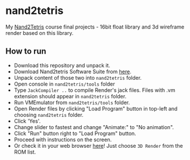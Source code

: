 # nand2tetris
My [Nand2Tetris](https://www.nand2tetris.org/) course final projects - 16bit float library and 3d wireframe render based on this library.
## How to run
* Download this repository and unpack it.
* Download Nand2tetris Software Suite from [here](https://www.nand2tetris.org/software).
* Unpack content of those two into `nand2tetris` folder.
* Open console in `nand2tetris/tools` folder
* Type `JackCompiler ..` to compile Render's jack files. Files with .vm extension should appear in `nand2tetris` folder.
* Run VMEmulator from `nand2tetris/tools` folder.
* Open Render files by clicking "Load Program" button in top-left and choosing `nand2tetris` folder.
* Click 'Yes'.
* Change slider to fastest and change "Animate:" to "No animation".
* Click "Run" button right to "Load Program" button.
* Proceed with instructions on the screen.
* Or check it in your web browser [here](https://nouvadam.github.io/hack_cpu_emu/)! Just choose `3D Render` from the ROM list. 

